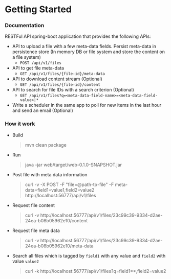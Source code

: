 # Getting Started

### Documentation

RESTFul API spring-boot application that provides the following APIs:

* API to upload a file with a few meta-data fields. Persist meta-data in persistence store (In memory DB or file system and store the content on a file system)
    * `POST /api/v1/files`
* API to get file meta-data
    * `GET /api/v1/files/{file-id}/meta-data`
* API to download content stream (Optional)
    * `GET /api/v1/files/{file-id}/content`
* API to search for file IDs with a search criterion (Optional)
    * `GET /api/v1/files?q=<meta-data-field-name>=<meta-data-field-value>|*`
* Write a scheduler in the same app to poll for new items in the last hour and send an email (Optional)

### How it work
- Build
    > mvn clean package
- Run
    > java -jar web/target/web-0.1.0-SNAPSHOT.jar
- Post file with meta data information
    > curl -v -X POST -F "file=@path-to-file" -F meta-data=field1=value1,field2=value2 http://localhost:56777/api/v1/files
- Request file content
    > curl -v http://localhost:56777/api/v1/files/23c99c39-9334-d2ae-24ea-b08b05962e10/content
- Request file meta data
    > curl -v http://localhost:56777/api/v1/files/23c99c39-9334-d2ae-24ea-b08b05962e10/meta-data
- Search all files which is tagged by `field1` with any value and `field2` with value `value2`
    > curl -k http://localhost:56777/api/v1/files?q=field1=*,field2=value2
